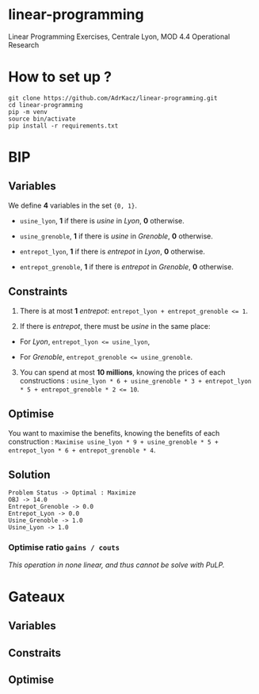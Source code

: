 # linear-programming
Linear Programming Exercises, Centrale Lyon, MOD 4.4 Operational Research

# How to set up ?

```
git clone https://github.com/AdrKacz/linear-programming.git
cd linear-programming
pip -m venv
source bin/activate
pip install -r requirements.txt
```

# BIP

## Variables

We define **4** variables in the set `{0, 1}`.

- `usine_lyon`, **1** if there is *usine* in *Lyon*, **0** otherwise.

- `usine_grenoble`, **1** if there is *usine* in *Grenoble*, **0** otherwise.

- `entrepot_lyon`, **1** if there is *entrepot* in *Lyon*, **0** otherwise.

- `entrepot_grenoble`, **1** if there is *entrepot* in *Grenoble*, **0** otherwise.

## Constraints

1. There is at most **1** *entrepot*: `entrepot_lyon + entrepot_grenoble <= 1`.

2. If there is *entrepot*, there must be *usine* in the same place:
 - For *Lyon*, `entrepot_lyon <= usine_lyon`,

 - For *Grenoble*, `entrepot_grenoble <= usine_grenoble`.

3. You can spend at most **10 millions**, knowing the prices of each constructions : `usine_lyon * 6 + usine_grenoble * 3 + entrepot_lyon * 5 + entrepot_grenoble * 2 <= 10`.

## Optimise

You want to maximise the benefits, knowing the benefits of each construction : `Maximise usine_lyon * 9 + usine_grenoble * 5 + entrepot_lyon * 6 + entrepot_grenoble * 4`.

## Solution

```
Problem Status -> Optimal : Maximize
OBJ -> 14.0
Entrepot_Grenoble -> 0.0
Entrepot_Lyon -> 0.0
Usine_Grenoble -> 1.0
Usine_Lyon -> 1.0
```

### Optimise ratio `gains / couts`

*This operation in none linear, and thus cannot be solve with PuLP.*

# Gateaux

## Variables

## Constraits

## Optimise
